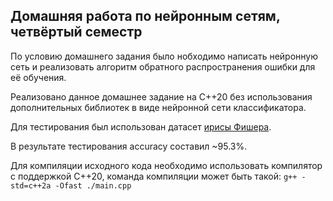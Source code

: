 ## Домашняя работа по нейронным сетям, четвёртый семестр
По условию домашнего задания было нобходимо написать нейронную сеть и реализовать алгоритм обратного распространения ошибки для её обучения.

Реализовано данное домашнее задание на С++20 без использования дополнительных библиотек в виде нейронной сети классификатора.

Для тестирования был использован датасет [ирисы Фишера](https://ru.wikipedia.org/wiki/%D0%98%D1%80%D0%B8%D1%81%D1%8B_%D0%A4%D0%B8%D1%88%D0%B5%D1%80%D0%B0).

В результате тестирования accuracy составил ~95.3%.

Для компиляции исходного кода необходимо использовать компилятор с поддержкой С++20, команда компиляции может быть такой:
```g++ -std=c++2a -Ofast ./main.cpp```
